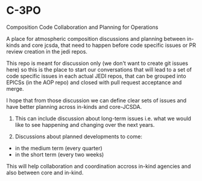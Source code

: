 # C-3PO
Composition Code Collaboration and Planning for Operations

A place for atmospheric composition discussions and planning between in-kinds and core jcsda, that need to happen before code specific issues or PR review creation in the jedi repos.

This repo is meant for discussion only (we don't want to create git issues here) so this is the place to start our conversations that will lead to a set of code specific issues in each actual JEDI repos, that can be grouped into EPICSs (in the AOP repo) and closed with pull request acceptance and merge.

I hope that from those discussion we can define clear sets of issues and have better planning across in-kinds and core-JCSDA.

1. This can include discussion about long-term issues i.e. what we would like to see happening and changing over the next years.

2. Discussions about planned developments to come: 
 - in the medium term (every quarter)
 - in the short term (every two weeks)
 
This will help collaboration and coordination accross in-kind agencies and also between core and in-kind.
